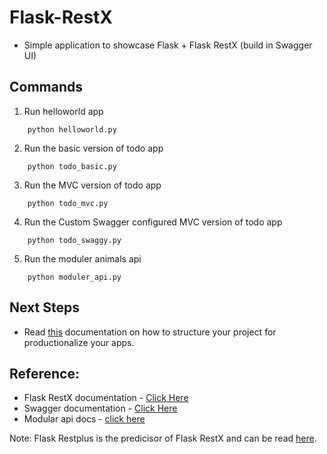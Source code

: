 # Flask-RestX

- Simple application to showcase Flask + Flask RestX (build in Swagger UI)

## Commands

1. Run helloworld app

```
	python helloworld.py
```

2. Run the basic version of todo app

```
	python todo_basic.py
```

3. Run the MVC version of todo app

```
	python todo_mvc.py
```

4. Run the Custom Swagger configured MVC version of todo app

```
	python todo_swaggy.py
```

5. Run the moduler animals api

```
	python moduler_api.py
```

## Next Steps

- Read [this](https://www.freecodecamp.org/news/structuring-a-flask-restplus-web-service-for-production-builds-c2ec676de563/) documentation on how to structure your project for productionalize your apps.

## Reference:

- Flask RestX documentation - [Click Here](https://flask-restx.readthedocs.io/en/latest/index.html)
- Swagger documentation - [Click Here](https://flask-restplus.readthedocs.io/en/stable/swagger.html)
- Modular api docs - [click here](https://flask-restx.readthedocs.io/en/latest/scaling.html)

Note: Flask Restplus is the predicisor of Flask RestX and can be read [here](https://flask-restplus.readthedocs.io/en/stable/index.html).
